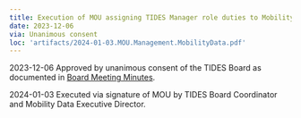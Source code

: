 ```yaml
---
title: Execution of MOU assigning TIDES Manager role duties to MobilityData
date: 2023-12-06
via: Unanimous consent
loc: 'artifacts/2024-01-03.MOU.Management.MobilityData.pdf'
---
```


2023-12-06 Approved by unanimous consent of the TIDES Board as documented in [Board Meeting Minutes](https://docs.google.com/document/d/1C-qynGan-jh4z1bJH_Qv3mJX0lXCHHKkzdrEgJzl3QY/edit?usp=sharing).

2024-01-03 Executed via signature of MOU by TIDES Board Coordinator and Mobility Data Executive Director.
